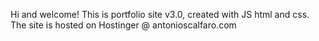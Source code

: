 Hi and welcome! This is portfolio site v3.0, created with JS html and css. The site is hosted on Hostinger @ antonioscalfaro.com
